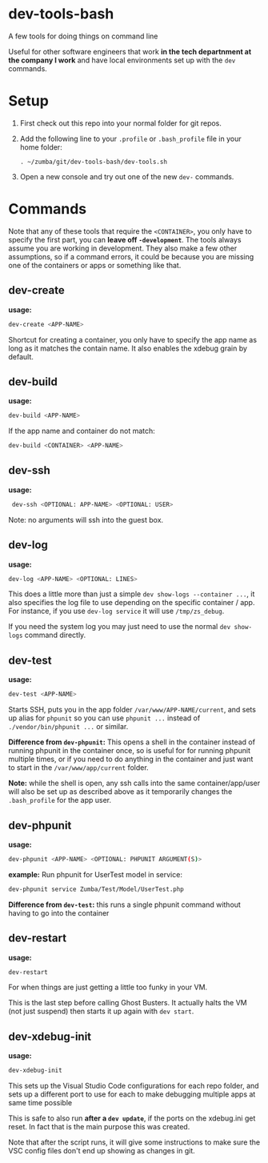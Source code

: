 # dev-tools-bash
A few tools for doing things on command line

Useful for other software engineers that work **in the tech departnment at the company I work** and have local environments set up with the `dev` commands.

# Setup

1. First check out this repo into your normal folder for git repos.
2. Add the following line to your `.profile` or `.bash_profile` file in your home folder:
    ```
    . ~/zumba/git/dev-tools-bash/dev-tools.sh
    ```

3. Open a new console and try out one of the new `dev-` commands.

# Commands

Note that any of these tools that require the `<CONTAINER>`, you only have to specify the first part, you can **leave off `-development`**.  The tools always assume you are working in development.  They also make a few other assumptions, so if a command errors, it could be because you are missing one of the containers or apps or something like that.

## dev-create

**usage:**
```bash
dev-create <APP-NAME>
```

Shortcut for creating a container, you only have to specify the app name as long as it matches the contain name.  It also enables the xdebug grain by default.

## dev-build

**usage:**
```bash
dev-build <APP-NAME>
```

If the app name and container do not match:
```bash
dev-build <CONTAINER> <APP-NAME>
```

## dev-ssh

**usage:**
```bash
 dev-ssh <OPTIONAL: APP-NAME> <OPTIONAL: USER>
```
Note: no arguments will ssh into the guest box.

## dev-log

**usage:**
```bash
dev-log <APP-NAME> <OPTIONAL: LINES>
```

This does a little more than just a simple `dev show-logs --container ...`, it also specifies the log file to use depending on the specific container / app.  For instance, if you use `dev-log service` it will use `/tmp/zs_debug`.

If you need the system log you may just need to use the normal `dev show-logs` command directly.

## dev-test

**usage:**
```bash
dev-test <APP-NAME>
```

Starts SSH, puts you in the app folder `/var/www/APP-NAME/current`, and sets up alias for `phpunit` so you can use `phpunit ...` instead of `./vendor/bin/phpunit ...` or similar.

**Difference from `dev-phpunit`:** This opens a shell in the container instead of running phpunit in the container once, so is useful for for running phpunit multiple times, or if you need to do anything in the container and just want to start in the `/var/www/app/current` folder.

**Note:** while the shell is open, any ssh calls into the same container/app/user will also be set up as described above as it temporarily changes the `.bash_profile` for the app user.

## dev-phpunit

**usage:**
```bash
dev-phpunit <APP-NAME> <OPTIONAL: PHPUNIT ARGUMENT(S)>
```

**example:**  Run phpunit for UserTest model in service:
```bash
dev-phpunit service Zumba/Test/Model/UserTest.php
```
**Difference from `dev-test`:** this runs a single phpunit command without having to go into the container

## dev-restart

**usage:**
```bash
dev-restart
```

For when things are just getting a little too funky in your VM.

This is the last step before calling Ghost Busters.  It actually halts the VM (not just suspend) then starts it up again with `dev start`.

## dev-xdebug-init

**usage:**
```bash
dev-xdebug-init
```

This sets up the Visual Studio Code configurations for each repo folder, and sets up a different port to use for each to make debugging multiple apps at same time possible

This is safe to also run **after a `dev update`**, if the ports on the xdebug.ini get reset.  In fact that is the main purpose this was created.

Note that after the script runs, it will give some instructions to make sure the VSC config files don't end up showing as changes in git.
